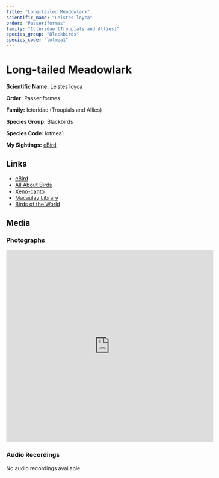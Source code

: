 ```yaml
---
title: "Long-tailed Meadowlark"
scientific_name: "Leistes loyca"
order: "Passeriformes"
family: "Icteridae (Troupials and Allies)"
species_group: "Blackbirds"
species_code: "lotmea1"
---
```


# Long-tailed Meadowlark

**Scientific Name:** Leistes loyca

**Order:** Passeriformes

**Family:** Icteridae (Troupials and Allies)

**Species Group:** Blackbirds

**Species Code:** lotmea1

**My Sightings:** [eBird](https://ebird.org/lifelist?r=world&time=life&spp=lotmea1)

## Links
* [eBird](https://ebird.org/species/lotmea1) 
* [All About Birds](https://www.allaboutbirds.org/guide/lotmea1) 
* [Xeno-canto](https://www.xeno-canto.org/species/leistes-loyca) 
* [Macaulay Library](https://search.macaulaylibrary.org/catalog?taxonCode=lotmea1&sort=rating_rank_desc)
* [Birds of the World](https://birdsoftheworld.org/bow/species/lotmea1)

## Media
### Photographs
<iframe src="https://macaulaylibrary.org/asset/625246580/embed" width="550" height="510" frameborder="0" allowfullscreen></iframe>

### Audio Recordings
No audio recordings available.
